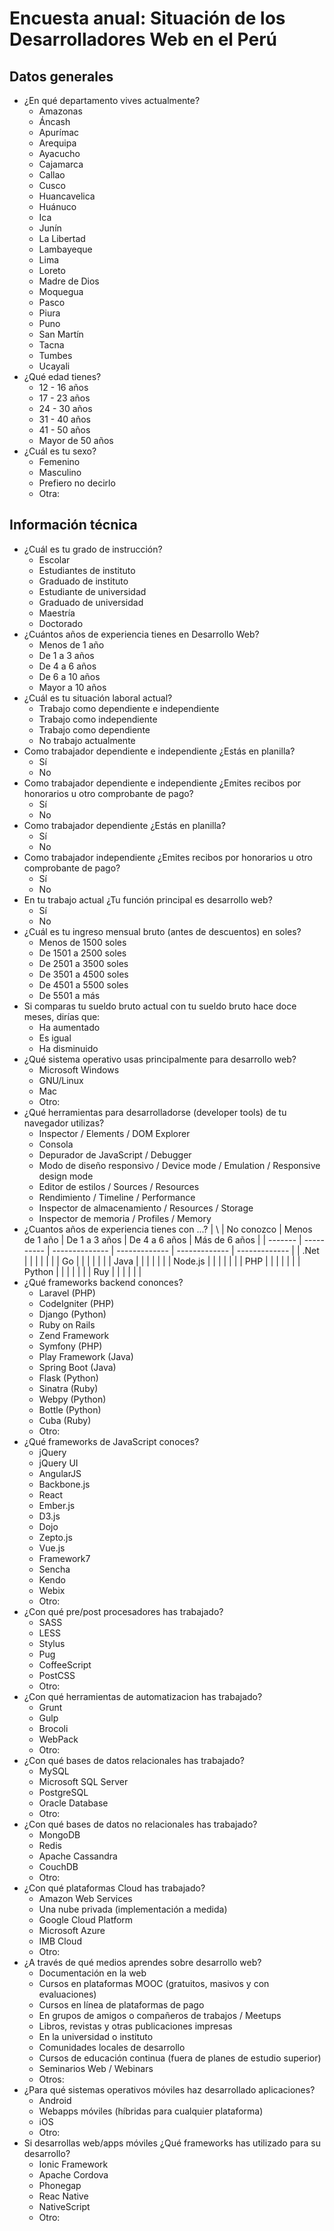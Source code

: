 Encuesta anual: Situación de los Desarrolladores Web en el Perú
==============================================================

Datos generales
---------------

+ ¿En qué departamento vives actualmente?
    - Amazonas
    - Áncash
    - Apurímac
    - Arequipa
    - Ayacucho
    - Cajamarca
    - Callao
    - Cusco
    - Huancavelica
    - Huánuco
    - Ica
    - Junín
    - La Libertad
    - Lambayeque
    - Lima
    - Loreto
    - Madre de Dios
    - Moquegua
    - Pasco
    - Piura
    - Puno
    - San Martín
    - Tacna
    - Tumbes
    - Ucayali
+ ¿Qué edad tienes?
    - 12 - 16 años
    - 17 - 23 años
    - 24 - 30 años
    - 31 - 40 años
    - 41 - 50 años
    - Mayor de 50 años
+ ¿Cuál es tu sexo?
    - Femenino
    - Masculino
    - Prefiero no decirlo
    - Otra:

Información técnica
-------------------

+ ¿Cuál es tu grado de instrucción?
    - Escolar
    - Estudiantes de instituto
    - Graduado de instituto
    - Estudiante de universidad
    - Graduado de universidad
    - Maestría
    - Doctorado
+ ¿Cuántos años de experiencia tienes en Desarrollo Web?
    - Menos de 1 año
    - De 1 a 3 años
    - De 4 a 6 años
    - De 6 a 10 años
    - Mayor a 10 años
+ ¿Cuál es tu situación laboral actual?
    - Trabajo como dependiente e independiente
    - Trabajo como independiente
    - Trabajo como dependiente
    - No trabajo actualmente
+ Como trabajador dependiente e independiente ¿Estás en planilla?
    - Sí
    - No
+ Como trabajador dependiente e independiente ¿Emites recibos por honorarios u otro comprobante de pago?
    - Sí
    - No
+ Como trabajador dependiente ¿Estás en planilla?
    - Sí
    - No
+ Como trabajador independiente ¿Emites recibos por honorarios u otro comprobante de pago?
    - Sí
    - No
+ En tu trabajo actual ¿Tu función principal es desarrollo web?
    - Sí
    - No
+ ¿Cuál es tu ingreso mensual bruto (antes de descuentos) en soles?
    - Menos de 1500 soles
    - De 1501 a 2500 soles
    - De 2501 a 3500 soles
    - De 3501 a 4500 soles
    - De 4501 a 5500 soles
    - De 5501 a más
+ Si comparas tu sueldo bruto actual con tu sueldo bruto hace doce meses, dirías que:
    - Ha aumentado
    - Es igual
    - Ha disminuido
+ ¿Qué sistema operativo usas principalmente para desarrollo web?
    - Microsoft Windows
    - GNU/Linux
    - Mac
    - Otro:
+ ¿Qué herramientas para desarrolladorse (developer tools) de tu navegador utilizas?
    - Inspector / Elements / DOM Explorer
    - Consola
    - Depurador de JavaScript / Debugger
    - Modo de diseño responsivo / Device mode / Emulation / Responsive design mode
    - Editor de estilos / Sources / Resources
    - Rendimiento / Timeline / Performance
    - Inspector de almacenamiento / Resources / Storage
    - Inspector de memoria / Profiles / Memory
+ ¿Cuantos años de experiencia tienes con ...?
|    \    | No conozco | Menos de 1 año | De 1 a 3 años | De 4 a 6 años | Más de 6 años |
| ------- | ---------- | -------------- | ------------- | ------------- | ------------- |
| .Net    | | | | | |
| Go      | | | | | |
| Java    | | | | | |
| Node.js | | | | | |
| PHP     | | | | | |
| Python  | | | | | |
| Ruy     | | | | | | 
+ ¿Qué frameworks backend cononces?
    - Laravel (PHP)
    - CodeIgniter (PHP)
    - Django (Python)
    - Ruby on Rails
    - Zend Framework
    - Symfony (PHP)
    - Play Framework (Java)
    - Spring Boot (Java)
    - Flask (Python)
    - Sinatra (Ruby)
    - Webpy (Python)
    - Bottle (Python)
    - Cuba (Ruby)
    - Otro:
+ ¿Qué frameworks de JavaScript conoces?
    - jQuery
    - jQuery UI
    - AngularJS
    - Backbone.js
    - React
    - Ember.js
    - D3.js
    - Dojo
    - Zepto.js
    - Vue.js
    - Framework7
    - Sencha
    - Kendo
    - Webix
    - Otro:
+ ¿Con qué pre/post procesadores has trabajado?
    - SASS
    - LESS
    - Stylus
    - Pug
    - CoffeeScript
    - PostCSS
    - Otro:
+ ¿Con qué herramientas de automatizacion has trabajado?
    - Grunt
    - Gulp
    - Brocoli
    - WebPack
    - Otro:
+ ¿Con qué bases de datos relacionales has trabajado?
    - MySQL
    - Microsoft SQL Server
    - PostgreSQL
    - Oracle Database
    - Otro:
+ ¿Con qué bases de datos no relacionales has trabajado?
    - MongoDB
    - Redis
    - Apache Cassandra
    - CouchDB
    - Otro:
+ ¿Con qué plataformas Cloud has trabajado?
    - Amazon Web Services
    - Una nube privada (implementación a medida)
    - Google Cloud Platform
    - Microsoft Azure
    - IMB Cloud
    - Otro:
+ ¿A través de qué medios aprendes sobre desarrollo web?
    - Documentación en la web
    - Cursos en plataformas MOOC (gratuitos, masivos y con evaluaciones)
    - Cursos en línea de plataformas de pago
    - En grupos de amigos o compañeros de trabajos / Meetups
    - Libros, revistas y otras publicaciones impresas
    - En la universidad o instituto
    - Comunidades locales de desarrollo
    - Cursos de educación continua (fuera de planes de estudio superior)
    - Seminarios Web / Webinars
    - Otros:
+ ¿Para qué sistemas operativos móviles haz desarrollado aplicaciones?
    - Android
    - Webapps móviles (híbridas para cualquier plataforma)
    - iOS
    - Otro:
+ Si desarrollas web/apps móviles ¿Qué frameworks has utilizado para su desarrollo?
    - Ionic Framework
    - Apache Cordova
    - Phonegap
    - Reac Native
    - NativeScript
    - Otro:
